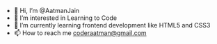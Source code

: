 - 👋 Hi, I’m @AatmanJain
- 👀 I’m interested in Learning to Code
- 🌱 I’m currently learning frontend development like HTML5 and CSS3
- 📫 How to reach me coderaatman@gmail.com

<!---
AatmanJain/AatmanJain is a ✨ special ✨ repository because its `README.md` (this file) appears on your GitHub profile.
You can click the Preview link to take a look at your changes.
--->
